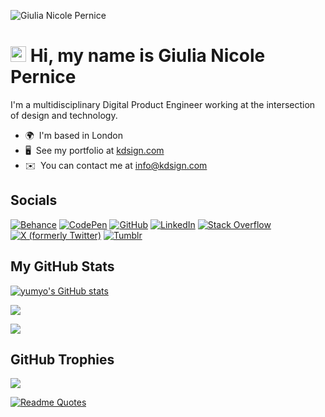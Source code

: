 ![Giulia Nicole Pernice](https://github.com/yumyo/YUMYO/raw/main/giulia.webp)

<img src="https://raw.githubusercontent.com/Tarikul-Islam-Anik/Animated-Fluent-Emojis/master/Emojis/Animals/Unicorn.png" alt="Unicorn" width="25" height="25" /> Hi, my name is Giulia Nicole Pernice
=============================================================================================================================================

I'm a multidisciplinary Digital Product Engineer working at the intersection of design and technology.

* 🌍  I'm based in London
* 🖥️  See my portfolio at [kdsign.com](http://kdsign.com)
* ✉️  You can contact me at [info@kdsign.com](mailto:info@kdsign.com)


## Socials

[![Behance](https://img.shields.io/badge/Behance-1769FF?style=for-the-badge&logo=behance&logoColor=white)](https://behance.net/kairos)
[![CodePen](https://img.shields.io/badge/CodePen-000000?style=for-the-badge&logo=codepen&logoColor=white)](https://codepen.io/kdsign)
[![GitHub](https://img.shields.io/badge/GitHub-181717?style=for-the-badge&logo=github&logoColor=white)](https://www.github.com/yumyo)
[![LinkedIn](https://img.shields.io/badge/LinkedIn-0A66C2?style=for-the-badge&logo=linkedin&logoColor=white)](https://www.linkedin.com/in/pernice/)
[![Stack Overflow](https://img.shields.io/badge/Stack_Overflow-FE7A16?style=for-the-badge&logo=stack-overflow&logoColor=white)](https://stackoverflow.com/users/1214176/giulia-nicole-pernice)
[![X (formerly Twitter)](https://img.shields.io/badge/X-1DA1F2?style=for-the-badge&logo=x&logoColor=white)](https://twitter.com/KdSign)
[![Tumblr](https://img.shields.io/badge/Tumblr-35465C?style=for-the-badge&logo=tumblr&logoColor=white)](https://designengine.tumblr.com/)

## My GitHub Stats

<a href="http://www.github.com/yumyo"><img src="https://github-readme-stats.vercel.app/api?username=yumyo&show_icons=true&hide=&count_private=true&title_color=0891b2&text_color=ffffff&icon_color=0891b2&bg_color=1c1917&hide_border=true&show_icons=true" alt="yumyo's GitHub stats" /></a>

<a href="http://www.github.com/yumyo"><img src="https://github-readme-streak-stats.herokuapp.com/?user=yumyo&stroke=ffffff&background=1c1917&ring=0891b2&fire=0891b2&currStreakNum=ffffff&currStreakLabel=0891b2&sideNums=ffffff&sideLabels=ffffff&dates=ffffff&hide_border=true" /></a>

![](https://github-readme-stats.vercel.app/api/top-langs/?username=yumyo&theme=dark&hide_border=false&include_all_commits=false&count_private=false&layout=compact)

## GitHub Trophies
![](https://github-profile-trophy.vercel.app/?username=yumyo&theme=radical&no-frame=false&no-bg=true&margin-w=4)

[![Readme Quotes](https://quotes-github-readme.vercel.app/api?type=horizontal&theme=dracula&author=Alan-Turing)](https://github.com/piyushsuthar/github-readme-quotes)
